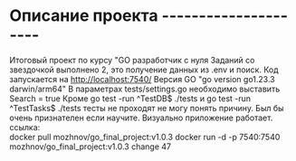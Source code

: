 # Описание проекта ---------------------
Итоговый проект по курсу "GO разработчик с нуля
Заданий со звездочкой выполнено 2, это получение данных из .env и
поиск.
Код запускается на <http://localhost:7540/>
Версия GO "go version go1.23.3 darwin/arm64"
В параметрах tests/settings.go необходимо выставить Search = true
Кроме go test -run ^TestDB$ ./tests и go test -run ^TestTasks$ ./tests
тесты не проходят не могу понять причину. Был бы очень признателен 
если научите.
Визуально приложение работает. 
ссылка:  
docker pull mozhnov/go_final_project:v1.0.3
docker run -d -p 7540:7540  mozhnov/go_final_project:v1.0.3
change 47